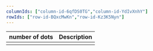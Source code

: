 ```yaml
---
columnIds: ["column-id-6qfDS0TG","column-id-YdIvXnhY"]
rowIds: ["row-id-BQxcMwKn","row-id-Kz3K5Nyn"]
---
```


| number of dots | Description |
| -------------- | ----------- |
|                |             |